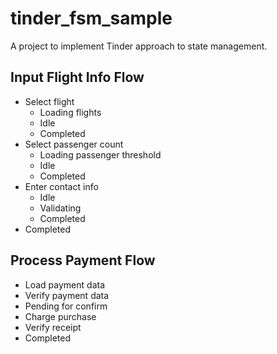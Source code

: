 # tinder_fsm_sample

A project to implement Tinder approach to state management.

## Input Flight Info Flow

* Select flight
    * Loading flights
    * Idle
    * Completed
* Select passenger count
    * Loading passenger threshold
    * Idle
    * Completed
* Enter contact info
    * Idle
    * Validating
    * Completed
* Completed

## Process Payment Flow

* Load payment data
* Verify payment data
* Pending for confirm
* Charge purchase
* Verify receipt
* Completed


